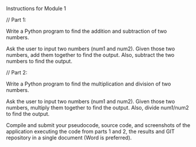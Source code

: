 Instructions for Module 1

// Part 1:

Write a Python program to find the addition and subtraction of two numbers.

Ask the user to input two numbers (num1 and num2). Given those two numbers, add them together to find the output. Also, subtract the two numbers to find the output.


// Part 2:

Write a Python program to find the multiplication and division of two numbers.

Ask the user to input two numbers (num1 and num2). Given those two numbers, multiply them together to find the output. Also, divide num1/num2 to find the output.


Compile and submit your pseudocode, source code, and screenshots of the application executing the code from parts 1 and 2, the results and GIT repository in a single document (Word is preferred).
